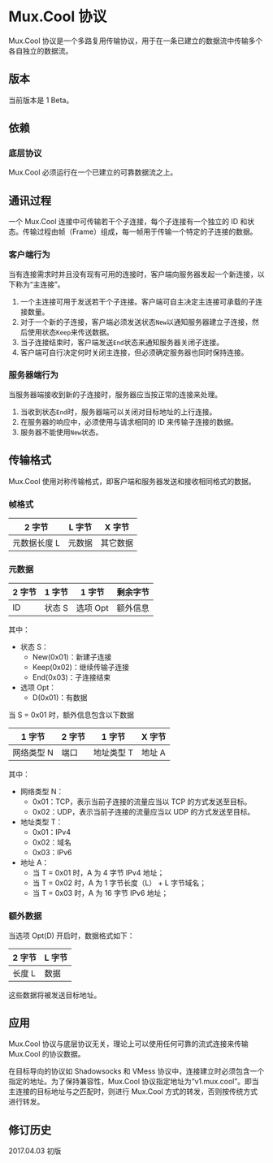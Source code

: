 # Mux.Cool 协议

Mux.Cool 协议是一个多路复用传输协议，用于在一条已建立的数据流中传输多个各自独立的数据流。

## 版本

当前版本是 1 Beta。

## 依赖

### 底层协议

Mux.Cool 必须运行在一个已建立的可靠数据流之上。

## 通讯过程

一个 Mux.Cool 连接中可传输若干个子连接，每个子连接有一个独立的 ID 和状态。传输过程由帧（Frame）组成，每一帧用于传输一个特定的子连接的数据。

### 客户端行为

当有连接需求时并且没有现有可用的连接时，客户端向服务器发起一个新连接，以下称为“主连接”。

1. 一个主连接可用于发送若干个子连接。客户端可自主决定主连接可承载的子连接数量。
1. 对于一个新的子连接，客户端必须发送状态`New`以通知服务器建立子连接，然后使用状态`Keep`来传送数据。
1. 当子连接结束时，客户端发送`End`状态来通知服务器关闭子连接。
1. 客户端可自行决定何时关闭主连接，但必须确定服务器也同时保持连接。

### 服务器端行为

当服务器端接收到新的子连接时，服务器应当按正常的连接来处理。

1. 当收到状态`End`时，服务器端可以关闭对目标地址的上行连接。
1. 在服务器的响应中，必须使用与请求相同的 ID 来传输子连接的数据。
1. 服务器不能使用`New`状态。

## 传输格式

Mux.Cool 使用对称传输格式，即客户端和服务器发送和接收相同格式的数据。

### 帧格式

| 2 字节     | L 字节 | X 字节 |
|-----------|--------|-------|
| 元数据长度 L| 元数据 | 其它数据|

### 元数据

| 2 字节 | 1 字节 | 1 字节   | 剩余字节 |
|-------|--------|---------|---------|
| ID    | 状态 S  | 选项 Opt | 额外信息 |

其中：

* 状态 S：
  * New(0x01)：新建子连接
  * Keep(0x02)：继续传输子连接
  * End(0x03)：子连接结束
* 选项 Opt：
  * D(0x01)：有数据

当 S = 0x01 时，额外信息包含以下数据

| 1 字节    | 2 字节 | 1 字节    | X 字节 |
|-----------|-------|-----------|-------|
| 网络类型 N | 端口   | 地址类型 T | 地址 A |

其中：

* 网络类型 N：
  * 0x01：TCP，表示当前子连接的流量应当以 TCP 的方式发送至目标。
  * 0x02：UDP，表示当前子连接的流量应当以 UDP 的方式发送至目标。
* 地址类型 T：
  * 0x01：IPv4
  * 0x02：域名
  * 0x03：IPv6
* 地址 A：
  * 当 T = 0x01 时，A 为 4 字节 IPv4 地址；
  * 当 T = 0x02 时，A 为 1 字节长度（L） + L 字节域名；
  * 当 T = 0x03 时，A 为 16 字节 IPv6 地址；

### 额外数据

当选项 Opt(D) 开启时，数据格式如下：

| 2 字节 | L 字节  |
|-------|---------|
| 长度 L | 数据    |

这些数据将被发送目标地址。

## 应用

Mux.Cool 协议与底层协议无关，理论上可以使用任何可靠的流式连接来传输 Mux.Cool 的协议数据。

在目标导向的协议如 Shadowsocks 和 VMess 协议中，连接建立时必须包含一个指定的地址。为了保持兼容性，Mux.Cool 协议指定地址为“v1.mux.cool”。即当主连接的目标地址与之匹配时，则进行 Mux.Cool 方式的转发，否则按传统方式进行转发。

## 修订历史

2017.04.03 初版
